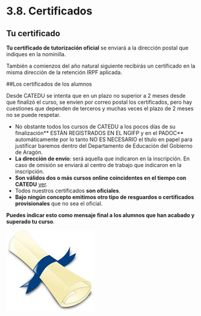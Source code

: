 # 3.8. Certificados

## Tu certificado

**Tu certificado de tutorización oficial** se enviará a la dirección postal que indiques en la nominilla.

También a comienzos del año natural siguiente recibirás un certificado en la misma dirección de la retención IRPF aplicada.

##Los certificados de los alumnos

Desde CATEDU se intenta que en un plazo no superior a 2 meses desde que finalizó el curso, se envíen por correo postal los certificados, pero hay cuestiones que dependen de terceros y muchas veces el plazo de 2 meses no se puede respetar.

* No obstante todos los cursos de CATEDU a los pocos días de su finalización** ESTÁN REGISTRADOS EN EL NGIFP y en el PADOC** automáticamente por lo tanto NO ES NECESARIO el título en papel para justificar baremos dentro del Departamento de Educación del Gobierno de Aragón.
* **La dirección de envío**:  será aquella que indicaron en la inscripción. En caso de omisión se enviará al centro de trabajo que indicaron en la inscripción.
* **Son válidos dos o más cursos online coincidentes en el tiempo con CATEDU** [ver](http://soporte.catedu.es/kb/faq.php?id=2).
* Todos nuestros certificados **son oficiales**.
* **Bajo ningún concepto emitimos otro tipo de resguardos o certificados provisionales** que no sea el oficial.

**Puedes indicar esto como mensaje final a los alumnos que han acabado y superado tu curso**.


![](img/descarga.jpg)

